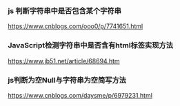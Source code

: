 ### js 判断字符串中是否包含某个字符串
https://www.cnblogs.com/ooo0/p/7741651.html

### JavaScript检测字符串中是否含有html标签实现方法
https://www.jb51.net/article/68694.htm

### js判断为空Null与字符串为空简写方法
https://www.cnblogs.com/daysme/p/6979231.html


